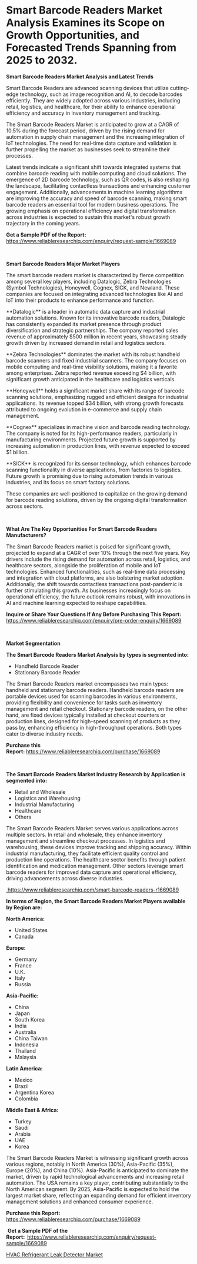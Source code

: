 <p><h1>Smart Barcode Readers Market Analysis Examines its Scope on Growth Opportunities, and Forecasted Trends Spanning from 2025 to 2032.</h1></p><p><strong>Smart Barcode Readers Market Analysis and Latest Trends</strong></p>
<p><p>Smart Barcode Readers are advanced scanning devices that utilize cutting-edge technology, such as image recognition and AI, to decode barcodes efficiently. They are widely adopted across various industries, including retail, logistics, and healthcare, for their ability to enhance operational efficiency and accuracy in inventory management and tracking.</p><p>The Smart Barcode Readers Market is anticipated to grow at a CAGR of 10.5% during the forecast period, driven by the rising demand for automation in supply chain management and the increasing integration of IoT technologies. The need for real-time data capture and validation is further propelling the market as businesses seek to streamline their processes.</p><p>Latest trends indicate a significant shift towards integrated systems that combine barcode reading with mobile computing and cloud solutions. The emergence of 2D barcode technology, such as QR codes, is also reshaping the landscape, facilitating contactless transactions and enhancing customer engagement. Additionally, advancements in machine learning algorithms are improving the accuracy and speed of barcode scanning, making smart barcode readers an essential tool for modern business operations. The growing emphasis on operational efficiency and digital transformation across industries is expected to sustain this market's robust growth trajectory in the coming years.</p></p>
<p><strong>Get a Sample PDF of the Report:&nbsp;</strong> <a href="https://www.reliableresearchiq.com/enquiry/request-sample/1669089?utm_campaign=3080&utm_medium=2&utm_source=Github&utm_content=ia&utm_term=08042025&utm_id=smart-barcode-readers">https://www.reliableresearchiq.com/enquiry/request-sample/1669089</a></p>
<p>&nbsp;</p>
<p><strong>Smart Barcode Readers Major Market Players</strong></p>
<p><p>The smart barcode readers market is characterized by fierce competition among several key players, including Datalogic, Zebra Technologies (Symbol Technologies), Honeywell, Cognex, SICK, and Newland. These companies are focused on integrating advanced technologies like AI and IoT into their products to enhance performance and function.</p><p>**Datalogic** is a leader in automatic data capture and industrial automation solutions. Known for its innovative barcode readers, Datalogic has consistently expanded its market presence through product diversification and strategic partnerships. The company reported sales revenue of approximately $500 million in recent years, showcasing steady growth driven by increased demand in retail and logistics sectors.</p><p>**Zebra Technologies** dominates the market with its robust handheld barcode scanners and fixed industrial scanners. The company focuses on mobile computing and real-time visibility solutions, making it a favorite among enterprises. Zebra reported revenue exceeding $4 billion, with significant growth anticipated in the healthcare and logistics verticals.</p><p>**Honeywell** holds a significant market share with its range of barcode scanning solutions, emphasizing rugged and efficient designs for industrial applications. Its revenue topped $34 billion, with strong growth forecasts attributed to ongoing evolution in e-commerce and supply chain management.</p><p>**Cognex** specializes in machine vision and barcode reading technology. The company is noted for its high-performance readers, particularly in manufacturing environments. Projected future growth is supported by increasing automation in production lines, with revenue expected to exceed $1 billion.</p><p>**SICK** is recognized for its sensor technology, which enhances barcode scanning functionality in diverse applications, from factories to logistics. Future growth is promising due to rising automation trends in various industries, and its focus on smart factory solutions.</p><p>These companies are well-positioned to capitalize on the growing demand for barcode reading solutions, driven by the ongoing digital transformation across sectors.</p></p>
<p>&nbsp;</p>
<p><strong>What Are The Key Opportunities For Smart Barcode Readers Manufacturers?</strong></p>
<p><p>The Smart Barcode Readers market is poised for significant growth, projected to expand at a CAGR of over 10% through the next five years. Key drivers include the rising demand for automation across retail, logistics, and healthcare sectors, alongside the proliferation of mobile and IoT technologies. Enhanced functionalities, such as real-time data processing and integration with cloud platforms, are also bolstering market adoption. Additionally, the shift towards contactless transactions post-pandemic is further stimulating this growth. As businesses increasingly focus on operational efficiency, the future outlook remains robust, with innovations in AI and machine learning expected to reshape capabilities.</p></p>
<p><strong>Inquire or Share Your Questions If Any Before Purchasing This Report:</strong> <a href="https://www.reliableresearchiq.com/enquiry/pre-order-enquiry/1669089?utm_campaign=3080&utm_medium=2&utm_source=Github&utm_content=ia&utm_term=08042025&utm_id=smart-barcode-readers">https://www.reliableresearchiq.com/enquiry/pre-order-enquiry/1669089</a></p>
<p>&nbsp;</p>
<p><strong>Market Segmentation</strong></p>
<p><strong>The Smart Barcode Readers Market Analysis by types is segmented into:</strong></p>
<p><ul><li>Handheld Barcode Reader</li><li>Stationary Barcode Reader</li></ul></p>
<p><p>The Smart Barcode Readers market encompasses two main types: handheld and stationary barcode readers. Handheld barcode readers are portable devices used for scanning barcodes in various environments, providing flexibility and convenience for tasks such as inventory management and retail checkout. Stationary barcode readers, on the other hand, are fixed devices typically installed at checkout counters or production lines, designed for high-speed scanning of products as they pass by, enhancing efficiency in high-throughput operations. Both types cater to diverse industry needs.</p></p>
<p><strong>Purchase this Report:&nbsp;</strong><a href="https://www.reliableresearchiq.com/purchase/1669089?utm_campaign=3080&utm_medium=2&utm_source=Github&utm_content=ia&utm_term=08042025&utm_id=smart-barcode-readers">https://www.reliableresearchiq.com/purchase/1669089</a></p>
<p>&nbsp;</p>
<p><strong>The Smart Barcode Readers Market Industry Research by Application is segmented into:</strong></p>
<p><ul><li>Retail and Wholesale</li><li>Logistics and Warehousing</li><li>Industrial Manufacturing</li><li>Healthcare</li><li>Others</li></ul></p>
<p><p>The Smart Barcode Readers Market serves various applications across multiple sectors. In retail and wholesale, they enhance inventory management and streamline checkout processes. In logistics and warehousing, these devices improve tracking and shipping accuracy. Within industrial manufacturing, they facilitate efficient quality control and production line operations. The healthcare sector benefits through patient identification and medication management. Other sectors leverage smart barcode readers for improved data capture and operational efficiency, driving advancements across diverse industries.</p></p>
<p><a href="https://www.reliableresearchiq.com/smart-barcode-readers-r1669089?utm_campaign=3080&utm_medium=2&utm_source=Github&utm_content=ia&utm_term=08042025&utm_id=smart-barcode-readers">&nbsp;https://www.reliableresearchiq.com/smart-barcode-readers-r1669089</a></p>
<p><strong>In terms of Region, the Smart Barcode Readers Market Players available by Region are:</strong></p>
<p>
    <p> <strong> North America: </strong>
        <ul>
            <li>United States</li>
            <li>Canada</li>
        </ul>
        </p> 
    <p> <strong> Europe: </strong>
        <ul>
            <li>Germany</li>
            <li>France</li>
            <li>U.K.</li>
            <li>Italy</li>
            <li>Russia</li>
        </ul>
        </p> 
    <p> <strong> Asia-Pacific: </strong>
        <ul>
            <li>China</li>
            <li>Japan</li>
            <li>South Korea</li>
            <li>India</li>
            <li>Australia</li>
            <li>China Taiwan</li>
            <li>Indonesia</li>
            <li>Thailand</li>
            <li>Malaysia</li>
        </ul>
        </p> 
    <p> <strong> Latin America: </strong>
        <ul>
            <li>Mexico</li>
            <li>Brazil</li>
            <li>Argentina Korea</li>
            <li>Colombia</li>
        </ul>
        </p> 
    <p> <strong> Middle East & Africa: </strong>
        <ul>
            <li>Turkey</li>
            <li>Saudi</li>
            <li>Arabia</li>
            <li>UAE</li>
            <li>Korea</li>
        </ul>
    </p>
    </p>
<p><p>The Smart Barcode Readers Market is witnessing significant growth across various regions, notably in North America (30%), Asia-Pacific (35%), Europe (20%), and China (10%). Asia-Pacific is anticipated to dominate the market, driven by rapid technological advancements and increasing retail automation. The USA remains a key player, contributing substantially to the North American segment. By 2025, Asia-Pacific is expected to hold the largest market share, reflecting an expanding demand for efficient inventory management solutions and enhanced consumer experience.</p></p>
<p><strong>Purchase this Report: </strong><a href="https://www.reliableresearchiq.com/purchase/1669089?utm_campaign=3080&utm_medium=2&utm_source=Github&utm_content=ia&utm_term=08042025&utm_id=smart-barcode-readers">https://www.reliableresearchiq.com/purchase/1669089</a></p>
<p>&nbsp;<strong>Get a Sample PDF of the Report:&nbsp;&nbsp;</strong><a href="https://www.reliableresearchiq.com/enquiry/request-sample/1669089?utm_campaign=3080&utm_medium=2&utm_source=Github&utm_content=ia&utm_term=08042025&utm_id=smart-barcode-readers">https://www.reliableresearchiq.com/enquiry/request-sample/1669089</a></p>
<p><strong></strong></p>
<p><p><a href="https://github.com/Mayankdeswa/Market-Research-Report-List-1/blob/main/hvac-refrigerant-leak-detector-market.md?utm_campaign=3080&utm_medium=2&utm_source=Github&utm_content=ia&utm_term=08042025&utm_id=smart-barcode-readers">HVAC Refrigerant Leak Detector Market</a></p></p>